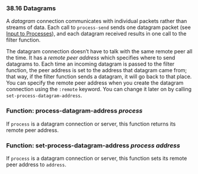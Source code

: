 

### 38.16 Datagrams

A *datagram* connection communicates with individual packets rather than streams of data. Each call to `process-send` sends one datagram packet (see [Input to Processes](Input-to-Processes.html)), and each datagram received results in one call to the filter function.

The datagram connection doesn’t have to talk with the same remote peer all the time. It has a *remote peer address* which specifies where to send datagrams to. Each time an incoming datagram is passed to the filter function, the peer address is set to the address that datagram came from; that way, if the filter function sends a datagram, it will go back to that place. You can specify the remote peer address when you create the datagram connection using the `:remote` keyword. You can change it later on by calling `set-process-datagram-address`.

### Function: **process-datagram-address** *process*

If `process` is a datagram connection or server, this function returns its remote peer address.

### Function: **set-process-datagram-address** *process address*

If `process` is a datagram connection or server, this function sets its remote peer address to `address`.
